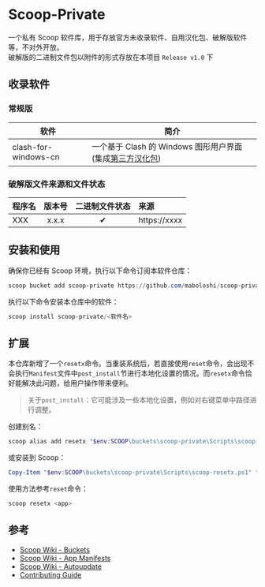 # Scoop-Private

一个私有 Scoop 软件库，用于存放官方未收录软件、自用汉化包、破解版软件等，不对外开放。<br>
破解版的二进制文件包以附件的形式存放在本项目 `Release v1.0` 下<br>

## 收录软件

### 常规版

| 软件                    | 简介                                                                                          |
| ----------------------- | --------------------------------------------------------------------------------------------- |
clash-for-windows-cn      | 一个基于 Clash 的 Windows 图形用户界面 (集成[第三方汉化包](https://github.com/BoyceLig/Clash_Chinese_Patch))

### 破解版文件来源和文件状态

程序名|版本号|二进制文件状态|来源
:---------------|:-------------:|:--:|:----------------------------------------------------------
XXX             | x.x.x         | ✔ | https://xxxx


## 安装和使用

确保你已经有 Scoop 环境，执行以下命令订阅本软件仓库：

```powershell
scoop bucket add scoop-private https://github.com/maboloshi/scoop-private
```

执行以下命令安装本仓库中的软件：

```powershell
scoop install scoop-private/<软件名>
```

## 扩展

本仓库新增了一个`resetx`命令。当重装系统后，若直接使用`reset`命令，会出现不会执行`Manifest`文件中`post_install`节进行本地化设置的情况。而`resetx`命令恰好能解决此问题，给用户操作带来便利。

> 关于`post_install`：它可能涉及一些本地化设置，例如对右键菜单中路径进行调整。

创建别名：

```powershell
scoop alias add resetx "$env:SCOOP\buckets\scoop-private\Scripts\scoop-resetx.ps1"
```

或安装到 Scoop：

```powershell
Copy-Item "$env:SCOOP\buckets\scoop-private\Scripts\scoop-resetx.ps1" "$env:SCOOP\apps\scoop\current\libexec\"
```

使用方法参考`reset`命令：

```powershell
scoop resetx <app>
```

## 参考
- [Scoop Wiki - Buckets](https://github.com/ScoopInstaller/scoop/wiki/Buckets)
- [Scoop Wiki - App Manifests](https://github.com/ScoopInstaller/Scoop/wiki/App-Manifests)
- [Scoop Wiki - Autoupdate](https://github.com/ScoopInstaller/scoop/wiki/App-Manifest-Autoupdate)
- [Contributing Guide](https://github.com/ScoopInstaller/.github/blob/main/.github/CONTRIBUTING.md)
